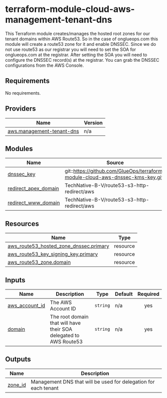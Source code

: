 # terraform-module-cloud-aws-management-tenant-dns
<!-- BEGIN_TF_DOCS -->

This Terraform module creates/manages the hosted root zones for our tenant domains within AWS Route53. So in the case of onglueops.com this module will create a route53 zone for it and enable DNSSEC. Since we do not use route53 as our registrar you will need to set the SOA for onglueops.com at the registrar. After setting the SOA you will need to configure the DNSSEC record(s) at the registrar. You can grab the DNSSEC configurations from the AWS Console.

## Requirements

No requirements.

## Providers

| Name | Version |
|------|---------|
| <a name="provider_aws.management-tenant-dns"></a> [aws.management-tenant-dns](#provider\_aws.management-tenant-dns) | n/a |

## Modules

| Name | Source | Version |
|------|--------|---------|
| <a name="module_dnssec_key"></a> [dnssec\_key](#module\_dnssec\_key) | git::https://github.com/GlueOps/terraform-module-cloud-aws-dnssec-kms-key.git | v0.1.0 |
| <a name="module_redirect_apex_domain"></a> [redirect\_apex\_domain](#module\_redirect\_apex\_domain) | TechNative-B-V/route53-s3-http-redirect/aws | 0.1.2 |
| <a name="module_redirect_www_domain"></a> [redirect\_www\_domain](#module\_redirect\_www\_domain) | TechNative-B-V/route53-s3-http-redirect/aws | 0.1.2 |

## Resources

| Name | Type |
|------|------|
| [aws_route53_hosted_zone_dnssec.primary](https://registry.terraform.io/providers/hashicorp/aws/latest/docs/resources/route53_hosted_zone_dnssec) | resource |
| [aws_route53_key_signing_key.primary](https://registry.terraform.io/providers/hashicorp/aws/latest/docs/resources/route53_key_signing_key) | resource |
| [aws_route53_zone.domain](https://registry.terraform.io/providers/hashicorp/aws/latest/docs/resources/route53_zone) | resource |

## Inputs

| Name | Description | Type | Default | Required |
|------|-------------|------|---------|:--------:|
| <a name="input_aws_account_id"></a> [aws\_account\_id](#input\_aws\_account\_id) | The AWS Account ID | `string` | n/a | yes |
| <a name="input_domain"></a> [domain](#input\_domain) | The root domain that will have their SOA delegated to AWS Route53 | `string` | n/a | yes |

## Outputs

| Name | Description |
|------|-------------|
| <a name="output_zone_id"></a> [zone\_id](#output\_zone\_id) | Management DNS that will be used for delegation for each tenant |
<!-- END_TF_DOCS -->